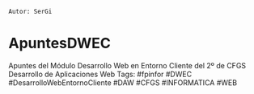 ```
Autor: SerGi
```

# ApuntesDWEC

Apuntes del Módulo Desarrollo Web en Entorno Cliente del 2º de CFGS Desarrollo de Aplicaciones Web
Tags: #fpinfor #DWEC #DesarrolloWebEntornoCliente #DAW #CFGS #INFORMATICA #WEB

